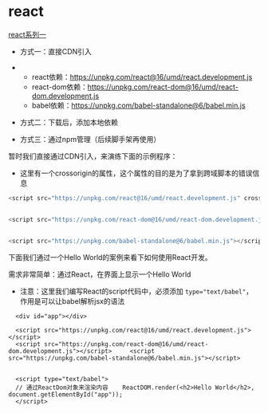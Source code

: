 # react

[react系列一](https://mp.weixin.qq.com/s?__biz=Mzg5MDAzNzkwNA==&mid=2247483922&idx=1&sn=60c0031c9f660f3cecf65e2395fad781&chksm=cfe3f1edf89478fbd7ea68b9411319e18f1b05efab1fdadeb20791b70827e30edcf74a469e12&scene=126&sessionid=1594198912&key=ed43ae00844ee3406dbcc361e45e07b916501c43ec5303f8fb763c4531dcb9b53d77ad7c101bb90381781a8b590e7763db1c0c85780dc5a2305754a5690a930e3c863a24c49cf39622d94c6ae129956f&ascene=1&uin=MjAwMDUwNzMyMQ%3D%3D&devicetype=Windows+10+x64&version=62090529&lang=zh_CN&exportkey=A5IsGjFB7PvJY45uhqFSAbc%3D&pass_ticket=V%2Fpuj%2Frm%2FEy0dLL5aRTOKGibPEZmilnYlDQbYxWi%2FTaBhBR9OFQgSbJQKVpBO%2BP5)



- 方式一：直接CDN引入

- - react依赖：https://unpkg.com/react@16/umd/react.development.js
  - react-dom依赖：https://unpkg.com/react-dom@16/umd/react-dom.development.js
  - babel依赖：https://unpkg.com/babel-standalone@6/babel.min.js

- 方式二：下载后，添加本地依赖

- 方式三：通过npm管理（后续脚手架再使用）

暂时我们直接通过CDN引入，来演练下面的示例程序：

- 这里有一个crossorigin的属性，这个属性的目的是为了拿到跨域脚本的错误信息

```js
<script src="https://unpkg.com/react@16/umd/react.development.js" crossorigin></script>


<script src="https://unpkg.com/react-dom@16/umd/react-dom.development.js" crossorigin></script>


<script src="https://unpkg.com/babel-standalone@6/babel.min.js"></script>
```

下面我们通过一个Hello World的案例来看下如何使用React开发。

需求非常简单：通过React，在界面上显示一个Hello World

- 注意：这里我们编写React的script代码中，必须添加 `type="text/babel"`，作用是可以让babel解析jsx的语法

```
  <div id="app"></div> 
  
  <script src="https://unpkg.com/react@16/umd/react.development.js"></script>  
  <script src="https://unpkg.com/react-dom@16/umd/react-dom.development.js"></script>     <script src="https://unpkg.com/babel-standalone@6/babel.min.js"></script>  
  
  
  <script type="text/babel">    
  // 通过ReactDom对象来渲染内容    ReactDOM.render(<h2>Hello World</h2>, document.getElementById("app"));  
  </script>
```